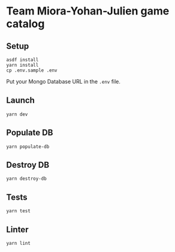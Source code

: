 # Team Miora-Yohan-Julien game catalog

## Setup

```sh-session
asdf install
yarn install
cp .env.sample .env
```

Put your Mongo Database URL in the `.env` file.

## Launch

```sh-session
yarn dev
```

## Populate DB

```sh-session
yarn populate-db
```

## Destroy DB

```sh-session
yarn destroy-db
```

## Tests

```sh-session
yarn test
```

## Linter

```sh-session
yarn lint
```
